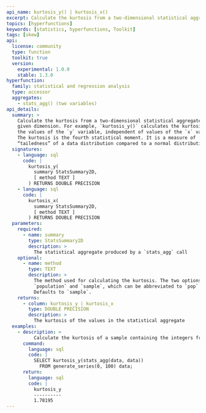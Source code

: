 ```yaml
---
api_name: kurtosis_y() | kurtosis_x()
excerpt: Calculate the kurtosis from a two-dimensional statistical aggregate for the dimension specified
topics: [hyperfunctions]
keywords: [statistics, hyperfunctions, Toolkit]
tags: [skew]
api:
  license: community
  type: function
  toolkit: true
  version:
    experimental: 1.0.0
    stable: 1.3.0
hyperfunction:
  family: statistical and regression analysis
  type: accessor
  aggregates:
    - stats_agg() (two variables)
api_details:
  summary: >
    Calculate the kurtosis from a two-dimensional statistical aggregate for the
    given dimension. For example, `kurtosis_y()` calculates the kurtosis for all
    the values of the `y` variable, independent of values of the `x` variable.
    The kurtosis is the fourth statistical moment. It is a measure of
    “tailedness” of a data distribution compared to a normal distribution.
  signatures:
    - language: sql
      code: |
        kurtosis_y(
          summary StatsSummary2D,
          [ method TEXT ]
        ) RETURNS DOUBLE PRECISION
    - language: sql
      code: |
        kurtosis_x(
          summary StatsSummary2D,
          [ method TEXT ]
        ) RETURNS DOUBLE PRECISION
  parameters:
    required:
      - name: summary
        type: StatsSummary2D
        description: >
          The statistical aggregate produced by a `stats_agg` call
    optional:
      - name: method
        type: TEXT
        description: >
          The method used for calculating the kurtosis. The two options are
          `population` and `sample`, which can be abbreviated to `pop` or `samp`.
          Defaults to `sample`.
    returns:
      - column: kurtosis_y | kurtosis_x
        type: DOUBLE PRECISION
        description: >
          The kurtosis of the values in the statistical aggregate
  examples:
    - description: >
          Calculate the kurtosis of a sample containing the integers from 0 to 100.
      command:
        language: sql
        code: |
          SELECT kurtosis_y(stats_agg(data, data))
            FROM generate_series(0, 100) data;
      return:
        language: sql
        code: |
          kurtosis_y
          ----------
          1.78195
---
```


